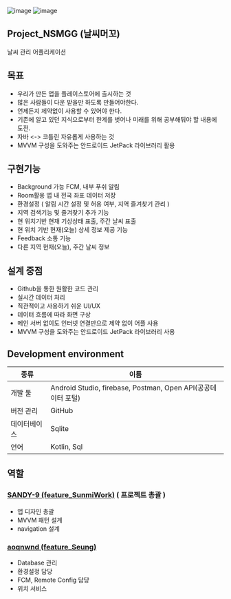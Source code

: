 ![image](https://user-images.githubusercontent.com/71866565/109917806-44542c00-7cf9-11eb-9655-d9a9a6ea6bbe.png)
![image](https://user-images.githubusercontent.com/71866565/109917867-651c8180-7cf9-11eb-9af9-d388993bf6bc.png)

## Project_NSMGG (날씨머꼬)
날씨 관리 어플리케이션

## 목표
- 우리가 만든 앱을 플레이스토어에 출시하는 것
- 많은 사람들이 다운 받을만 하도록 만들어야한다.
- 언제든지 제약없이 사용할 수 있어야 한다.
- 기존에 알고 있던 지식으로부터 한계를 벗어나 미래를 위해 공부해둬야 할 내용에 도전.
- 자바 <-> 코틀린 자유롭게 사용하는 것
- MVVM 구성을 도와주는 안드로이드 JetPack 라이브러리 활용

## 구현기능
- Background 가능 FCM, 내부 푸쉬 알림
- Room활용 앱 내 전국 좌표 데이터 저장
- 환경설정 ( 알림 시간 설정 및 허용 여부, 지역 즐겨찾기 관리 )
- 지역 검색기능 및 즐겨찾기 추가 기능
- 현 위치기반 현재 기상상태 표출, 주간 날씨 표출
- 현 위치 기반 현재(오늘) 상세 정보 제공 기능
- Feedback 소통 기능
- 다른 지역 현재(오늘), 주간 날씨 정보

## 설계 중점
- Github을 통한 원활한 코드 관리
- 실시간 데이터 처리
- 직관적이고 사용하기 쉬운 UI/UX
- 데이터 흐름에 따라 화면 구상
- 메인 서버 없이도 인터넷 연결만으로 제약 없이 어플 사용
- MVVM 구성을 도와주는 안드로이드 JetPack 라이브러리 사용

## Development environment

| 종류 | 이름 |
| ------ | ------ |
| 개발 툴 | Android Studio, firebase, Postman, Open API(공공데이터 포털) |
| 버전 관리 | GitHub |
| 데이터베이스 | Sqlite |
| 언어 | Kotlin, Sql |

## 역할
### [SANDY-9 (feature_SunmiWork)](https://github.com/SANDY-9) ( 프로젝트 총괄 )
- 앱 디자인 총괄
- MVVM 패턴 설계
- navigation 설계

### [aoqnwnd (feature_Seung)](https://github.com/aoqnwnd)
- Database 관리
- 환경설정 담당
- FCM, Remote Config 담당
- 위치 서비스
